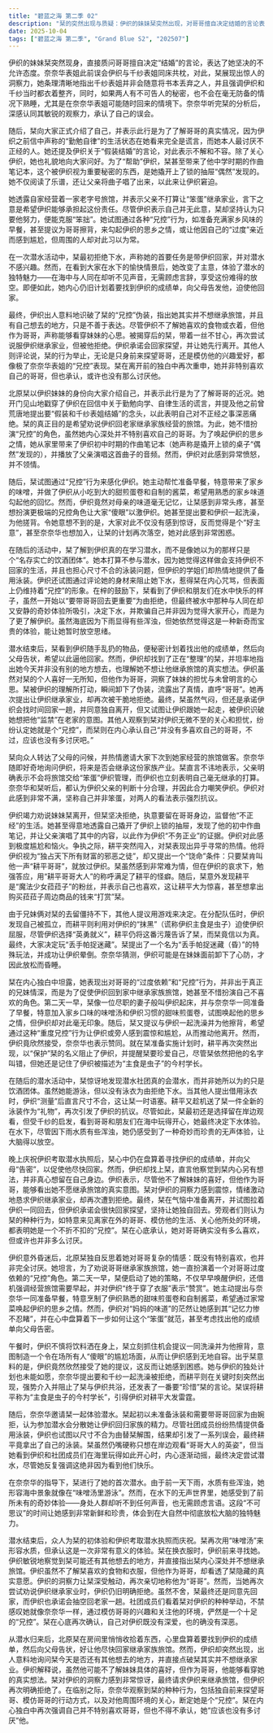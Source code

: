 ```yaml
---
title: "碧蓝之海 第二季 02"
description: "栞的突然出现与质疑：伊织的妹妹栞突然出现，对哥哥擅自决定结婚的言论表示强烈反对和不容许。她以敏锐的观察力指出奈奈华表姐对伊织和千纱表姐同床共枕的误会，并用细节（两人均穿着衣服，千纱并非随意丢书之人）证明两人之间并无异常，奈奈华认可栞的洞察力。栞的真实目的与伪装：栞向大家自我介绍，并表示是来了解哥哥伊织的近况。她揭穿了伊织回信中勤勉向学的谎言，并提及伊织曾提出要“假装和千纱表姐结婚”的荒唐想法。栞的真正目的是为了劝说伊织回老家继承旅馆，为此她不惜扮演“兄控”的角色。她还从家里带来了伊织初中时期的作曲笔记本以及父亲演唱的音频，试图唤起伊织的思乡之情，但伊织对此感到非常生气。家庭与继承的讨论：栞提及父母很好，并邀请大家去她家旅馆玩。奈奈华好奇伊织是否会继承旅馆，栞直言父亲不打算让“笨蛋”伊织继承，伊织也表示无意继承。栞和奈奈华都认为这是合理的判断，并因此嘲笑伊织。伊织对此感到不满，坚持自己并非笨蛋。耕平的出现与兄妹游戏的挑战：伊织试图让栞离开，但栞拒绝，坚持要留在哥哥身边。耕平的出现打断了兄妹间的争执，他对栞表现出过度热情，并提出让栞叫他“耕平哥哥”以饶伊织一命的条件。栞勉强答应。随后，栞发现耕平喜欢“魔法少女菈菈子”并表示自己也喜欢，这让耕平大为惊喜。为了决定栞的去留，大家提议玩“丢手帕捉迷藏”，栞通过名为“丢手帕捉迷藏（昏）”的游戏让伊织晕倒，奈奈华猜测伊织是见到妹妹后放松所致。栞的潜水初体验：栞在伊织晕倒后，独自思考着她讨厌哥哥但又不讨厌的复杂情感，以及为劝哥哥继承旅馆而扮演兄控的策略。她继续进行她的“兄控”表演，如主动为伊织擦背、一起洗澡，但都被社团成员以各种理由打断。奈奈华邀请栞体验潜水，一开始栞以要带哥哥回家为由拒绝，但在看到大家在海里玩得开心后，她也决定尝试潜水。首次潜水体验虽因水质不佳被形容为像在“味噌汤里游泳”，但栞仍感到这是一次非常新鲜和珍贵的时间，让她感受到了在无声海中放松大脑的独特魅力。伊织的理解与栞的未来：伊织和栞潜水归来后，栞私下整理物品，心中计划着要找出伊织的成绩单向父母告密，让他尽快回家继承旅馆。伊织此时出现，他出乎意料地询问栞今天是否还有其他想去的地方，并直接指出栞其实不想继承旅馆。伊织表示虽然不了解栞的喜好，但作为哥哥，他能看穿这些。栞对此感到惊讶，最终请求伊织继承家业，但伊织再次拒绝。在告别时，奈奈华认为栞的所有行为（独自来看望哥哥、模仿哥哥的行为、关心哥哥的环境）都表明她是个“兄控”，而栞在内心独白中再次重申自己并不喜欢哥哥，但也承认“应该也没有多讨厌”。"
date: 2025-10-04
tags: ["碧蓝之海 第二季", "Grand Blue S2", "202507"]
---
```


伊织的妹妹栞突然现身，直接质问哥哥擅自决定“结婚”的言论，表达了她坚决的不允许态度。奈奈华表姐此前误会伊织与千纱表姐同床共枕，对此，栞展现出惊人的洞察力，她条理清晰地指出千纱表姐并非会随意将书本丢弃之人，并且强调伊织和千纱当时都衣着整齐，同时，如果两人有不可告人的秘密，也不会在毫无防备的情况下熟睡，尤其是在奈奈华表姐可能随时回来的情境下。奈奈华听完栞的分析后，深感认同其敏锐的观察力，承认了自己的误会。

随后，栞向大家正式介绍了自己，并表示此行是为了了解哥哥的真实情况，因为伊织之前信中声称的“勤勉自律”的生活状态在她看来完全是谎言，而她本人最讨厌不正经的人。她还提及伊织关于“假装结婚”的言论，对此表示不解和不容。除了关心伊织，她也礼貌地向大家问好。为了“帮助”伊织，栞甚至带来了他中学时期的作曲笔记本，这个被伊织视为重要秘密的东西，是她撬开上了锁的抽屉“偶然”发现的。她不仅阅读了乐谱，还让父亲将曲子唱了出来，以此来让伊织窘迫。

她透露自家经营着一家老字号旅馆，并表示父亲不打算让“笨蛋”继承家业，言下之意是希望伊织能够承担起这份责任。尽管伊织表示自己并无此意，栞却坚持认为只要他努力，便能克服“笨拙”。她试图通过各种“兄控”行为，如准备充满家乡风味的早餐，甚至提议为哥哥擦背，来勾起伊织的思乡之情，或让他因自己的“过度”亲近而感到尴尬，但周围的人却对此习以为常。

在一次潜水活动中，栞最初拒绝下水，声称她的首要任务是带伊织回家，并对潜水不感兴趣。然而，在看到大家在水下的愉快情景后，她改变了主意，体验了潜水的独特魅力——在海中与人同在却听不见声音，无需顾虑言辞，享受这份难得的放空。即便如此，她内心仍旧计划着要找到伊织的成绩单，向父母告发他，迫使他回家。

最终，伊织出人意料地识破了栞的“兄控”伪装，指出她其实并不想继承旅馆，并且有自己想去的地方，只是不善于表达。尽管伊织不了解她喜欢的食物或衣着，但他作为哥哥，声称能够看穿妹妹的心思。被揭穿后的栞，带着一丝不甘心，再次尝试说服伊织继承家业，但被他拒绝。伊织承诺会回家探望，并让她先行离开。其他人则评论说，栞的行为举止，无论是只身前来探望哥哥，还是模仿他的兴趣爱好，都像极了奈奈华表姐的“兄控”表现。栞在离开前的独白中再次重申，她并非特别喜欢自己的哥哥，但也承认，或许也没有那么讨厌他。

北原栞以伊织妹妹的身份向大家介绍自己，并表示此行是为了了解哥哥的近况。她开门见山地戳穿了伊织在回信中关于勤勉向学、自律生活的谎言，并提及他之前曾荒唐地提出要“假装和千纱表姐结婚”的念头，以此表明自己对不正经之事深恶痛绝。栞的真正目的是希望劝说伊织回老家继承家族经营的旅馆。为此，她不惜扮演“兄控”的角色，虽然她内心深处并不特别喜欢自己的哥哥。为了唤起伊织的思乡之情，她从家里带来了伊织初中时期的作曲笔记本（她声称是撬开上锁的桌子“偶然”发现的），并播放了父亲演唱这首曲子的音频。然而，伊织对此感到异常愤怒，并不领情。

随后，栞试图通过“兄控”行为来感化伊织。她主动帮忙准备早餐，特意带来了家乡的味噌，并做了伊织从小吃到大的甜煎蛋卷和自制的酱菜，希望用熟悉的家乡味道勾起他的回忆。然而，伊织竟然对母亲的味道毫无记忆，让栞感到非常头疼，甚至想扮演更极端的兄控角色让大家“傻眼”以激伊织。她甚至提出要和伊织一起洗澡，为他搓背。令她意想不到的是，大家对此不仅没有感到惊讶，反而觉得是个“好主意”，甚至奈奈华也想加入，让栞的计划再次落空，她对此感到非常困惑。

在随后的活动中，栞了解到伊织真的在学习潜水，而不是像她以为的那样只是个“名存实亡的饮酒团体”。她本打算不参与潜水，因为她觉得这样做会支持伊织不回家的生活，并且也担心尺寸不合的泳装问题，但伊织的学姐们却热情地提供了备用泳装。伊织还试图通过评论她的身材来阻止她下水，惹得栞在内心咒骂，但表面上仍维持着“兄控”的形象。在梓的鼓励下，栞看到了伊织和朋友们在水中快乐的样子，虽然一开始以“要带哥哥回去更重要”为由拒绝，但最终被水中那种与人同在却又安静的奇妙体验所吸引，决定下水，并欺骗自己并非因为觉得大家开心，而是为了更了解伊织。虽然海底因为下雨显得有些浑浊，但她依然觉得这是一种新奇而宝贵的体验，能让她暂时放空思绪。

潜水结束后，栞看到伊织随手乱扔的物品，便秘密计划着找出他的成绩单，然后向父母告状，希望以此逼他回家。然而，伊织却找到了正在“整理”的栞，并坦率地指出她今天并非没有别的地方想去，也理解她不想让他继承旅馆的真实想法。伊织虽然对栞的个人喜好一无所知，但他作为哥哥，洞察了妹妹的担忧与未曾明言的心思。栞被伊织的理解所打动，瞬间卸下了伪装，流露出了真情，直呼“哥哥”。她再次提出让伊织继承家业，却再次被干脆地拒绝。最终，栞虽然气闷，但还是承诺伊织会找时间回家一趟，并同意独自离开，但又试图让伊织跟她一起走，被伊织识破她想把他“监禁”在老家的意图。其他人观察到栞对伊织无微不至的关心和担忧，纷纷认定她就是个“兄控”，而栞则在内心承认自己“并没有多喜欢自己的哥哥，不过，应该也没有多讨厌吧。”

栞向众人转达了父母的问候，并热情邀请大家下次到她家经营的旅馆做客。奈奈华随即好奇地询问伊织，将来是否会继承这份家族产业。栞直言不讳地表示，父亲明确表示不会将旅馆交给“笨蛋”伊织管理，而伊织也立刻表明自己毫无继承的打算。奈奈华和栞听后，都认为伊织父亲的判断十分合理，并因此合力嘲笑伊织。伊织对此感到非常不满，坚称自己并非笨蛋，对两人的看法表示强烈抗议。

伊织竭力劝说妹妹栞离开，但栞坚决拒绝，执意要留在哥哥身边，监督他“不正经”的生活。她甚至得意地透露自己撬开了伊织上锁的抽屉，发现了他的初中作曲笔记，并让父亲演唱了其中的内容，以此作为伊织“不务正业”的证据。伊织对此感到极度尴尬和恼火。争执之际，耕平突然闯入，对栞表现出异乎寻常的热情。他将伊织视为“独占天下所有财富的邪恶之徒”，却又提出一个“饶命”条件：只要栞肯叫他一声“耕平哥哥”，就放过伊织。栞虽然感到非常难为情，但在伊织的哀求下，勉强答应，用“耕平哥哥大人”的称呼满足了耕平的怪癖。随后，栞意外发现耕平是“魔法少女菈菈子”的粉丝，并表示自己也喜欢，这让耕平大为惊喜，甚至想拿出购买菈菈子周边商品的钱来“打赏”栞。

由于兄妹俩对栞的去留僵持不下，其他人提议用游戏来决定。在分配队伍时，伊织发现自己被孤立，而耕平则利用对伊织的“抹黑”（谎称伊织主食是虫子）迫使伊织屈服，尽管伊织选择“英勇就义”，耕平仍将这番污蔑告诉了栞，而栞竟信以为真。最终，大家决定玩“丢手帕捉迷藏”。栞提出了一个名为“丢手帕捉迷藏（昏）”的特殊玩法，并成功让伊织晕倒。奈奈华猜测，伊织可能是在妹妹面前卸下了心防，才因此放松而昏睡。

栞在内心独白中坦露，她表现出对哥哥的“过度依赖”和“兄控”行为，并非出于真正的兄妹情深，而是为了促使伊织回到家中继承家族旅馆，她甚至不惜扮演自己不喜欢的角色。第二天一早，栞像一位尽职的妻子般叫伊织起床，并与奈奈华一同准备了早餐，特意加入家乡口味的味噌汤和伊织习惯的甜味煎蛋卷，试图唤起他的思乡之情，但伊织却对此毫无印象。随后，栞又提议与伊织一起洗澡并为他擦背，希望通过这种“重度兄控”行为让伊织或旁人感到震惊和尴尬，从而推动他离开。然而，伊织竟欣然接受，奈奈华也表示赞同。就在栞准备实施计划时，耕平再次突然出现，以“保护”栞的名义阻止了伊织，并提醒栞要珍爱自己，尽管栞依然把他的名字叫错，但她还是记住了伊织被描述为“主食是虫子”的今村学长。

在随后的潜水活动中，栞惊讶地发现潜水社团真的会潜水，而并非她所以为的只是饮酒团体。虽然她能游泳，但以没有泳衣为由拒绝下水。当其他人提出借用泳衣时，伊织“测量”后直言尺寸不合，这让栞一时语塞。耕平又趁机送了栞一件全新的泳装作为“礼物”，再次引发了伊织的抗议。尽管如此，栞最初还是选择留在岸边观看，但受千纱的启发，看到哥哥和朋友们在海中玩得开心，她最终决定下水体验。在水下，尽管因下雨水质有些浑浊，她仍感受到了一种奇妙而珍贵的无声体验，让大脑得以放空。

晚上庆祝伊织考取潜水执照后，栞心中仍在盘算着寻找伊织的成绩单，并向父母“告密”，以促使他尽快回家。然而，伊织却找上栞，直言他察觉到栞内心另有想法，并非真心想留在自己身边。伊织表示，尽管他不了解妹妹的喜好，但他作为哥哥，能够看出她不愿继承旅馆的真实意图。栞对伊织的洞察力感到震惊，情绪激动地恳求伊织继承家业，却再次遭到拒绝。最终，栞在气恼中准备离开，并试图拉着伊织一同回去，但伊织承诺会很快回家探望，坚持让她独自回去。旁观者们则认为栞的种种行为，如特意来见离家在外的哥哥、模仿他的生活、关心他所处的环境，都表明她是一个不折不扣的“兄控”。栞在心底承认，她对哥哥确实没有多么喜欢，但或许也并非多么讨厌。

伊织意外昏迷后，北原栞独自反思着她对哥哥复杂的情感：既没有特别喜欢，也并非完全讨厌。她坦言，为了劝说哥哥继承家族旅馆，她一直扮演着一个对哥哥过度依赖的“兄控”角色。第二天一早，栞便启动了她的策略，不仅早早唤醒伊织，还借机强调经营旅馆需要早起，并对伊织“终于穿了衣服”表示“赞赏”。她主动提出与奈奈华一同准备早餐，特意烹制了伊织熟悉的甜味煎蛋卷和自制酱菜，希望通过家常菜唤起伊织的思乡之情。然而，伊织对“妈妈的味道”的茫然让她感到其“记忆力惨不忍睹”，并在心中盘算着下一步如何让这个“笨蛋”就范，甚至考虑找出他的成绩单向父母告密。

午餐时，伊织不慎将饮料洒在身上，栞立刻抓住机会提议一同洗澡并为他擦背，意图制造一个令在场所有人“傻眼”的尴尬场面，从而让伊织感到无地自容。出乎栞意料的是，伊织竟然欣然接受了她的提议，这反而让她感到困惑。她与伊织的独处计划也未能如愿，奈奈华提出要和千纱一起洗澡被拒绝，而耕平则在关键时刻突然出现，强势介入并阻止了栞与伊织共浴，还发表了一番要“珍惜”栞的言论。栞误将耕平称为“主食是虫子的今村学长”，引得伊织对耕平大发雷霆。

随后，奈奈华邀请栞一起体验潜水。栞起初以未准备泳装和需要带哥哥回家为由婉拒，认为参加潜水会分散她让伊织回归家族的精力。尽管社团成员纷纷热情提供备用泳装，伊织也试图以尺寸不合为由替栞解围，结果却引发了一系列误会，最终耕平竟拿出了自己的泳装。栞虽然仍嘴硬称只想在岸边观看“哥哥大人的英姿”，但当她看到伊织和社团成员们在海里玩得如此开心时，内心逐渐动摇，最终决定尝试潜水，尽管她反复强调这绝非因为看到他们快乐。

在奈奈华的指导下，栞进行了她的首次潜水。由于前一天下雨，水质有些浑浊，她形容海中景象就像在“味噌汤里游泳”。然而，在水下的无声世界里，她感受到了前所未有的奇妙体验——身处人群却听不到任何声音，也无需顾虑言语。这段“不可思议”的时间让她感到非常新鲜和珍贵，体会到在大自然中彻底放松大脑的独特魅力。

潜水结束后，众人为栞的初体验和伊织考取潜水执照而庆祝。栞再次用“味噌汤”来形容水质，但承认这是一次非常有意义的体验。栞在换衣服时，伊织前来寻找她。伊织敏锐地察觉到栞可能还有其他想去的地方，并直接指出栞内心深处并不想继承旅馆。伊织虽然不了解栞喜欢的食物和衣服，但他作为哥哥，却看透了栞隐藏的真实意愿。伊织的洞察力让栞深受触动，再次亲切地称他为“哥哥”。然而，当她再次尝试劝说伊织继承家业时，伊织仍旧明确拒绝。虽然不舍，栞最终还是同意先回家，而伊织也承诺会抽空回老家一趟。社团成员们看着栞对伊织的种种举动，不禁感叹她就像奈奈华一样，通过模仿哥哥的兴趣和关注他的环境，俨然是一个十足的“兄控”。栞在心底再次确认，自己对伊织既没有深爱，也的确没有深恶。

从潜水归来后，北原栞在房间里悄悄收拾着东西，心里盘算着要找到伊织的成绩单，然后向父母告状，好让他尽快回家继承家族旅馆。然而，伊织却突然出现，出人意料地询问栞今天是否还有其他想去的地方，并直接点破栞其实并不想继承家业。伊织解释说，虽然他可能不了解妹妹具体的喜好，但作为哥哥，他能够看穿她的真实想法。栞对伊织的洞察力感到非常惊讶，最终请求伊织来继承旅馆，但伊织再次明确拒绝了。在临别之际，奈奈华观察到栞的种种行为，包括独自前来探望哥哥、模仿哥哥的行动方式，以及对他周围环境的关心，断定她是个“兄控”。栞在内心独白中再次强调自己并不特别喜欢哥哥，但也不得不承认，她“应该也没有多讨厌”他。